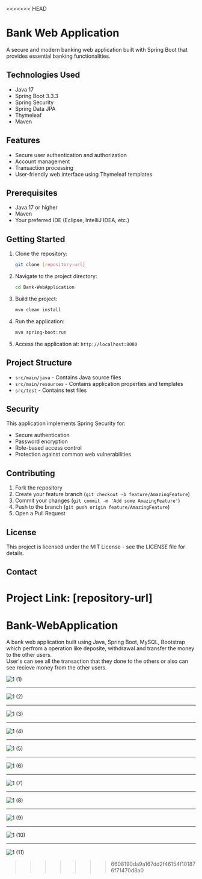 <<<<<<< HEAD
# Bank Web Application

A secure and modern banking web application built with Spring Boot that provides essential banking functionalities.

## Technologies Used

- Java 17
- Spring Boot 3.3.3
- Spring Security
- Spring Data JPA
- Thymeleaf
- Maven

## Features

- Secure user authentication and authorization
- Account management
- Transaction processing
- User-friendly web interface using Thymeleaf templates

## Prerequisites

- Java 17 or higher
- Maven
- Your preferred IDE (Eclipse, IntelliJ IDEA, etc.)

## Getting Started

1. Clone the repository:
   ```bash
   git clone [repository-url]
   ```

2. Navigate to the project directory:
   ```bash
   cd Bank-WebApplication
   ```

3. Build the project:
   ```bash
   mvn clean install
   ```

4. Run the application:
   ```bash
   mvn spring-boot:run
   ```

5. Access the application at: `http://localhost:8080`

## Project Structure

- `src/main/java` - Contains Java source files
- `src/main/resources` - Contains application properties and templates
- `src/test` - Contains test files

## Security

This application implements Spring Security for:
- Secure authentication
- Password encryption
- Role-based access control
- Protection against common web vulnerabilities

## Contributing

1. Fork the repository
2. Create your feature branch (`git checkout -b feature/AmazingFeature`)
3. Commit your changes (`git commit -m 'Add some AmazingFeature'`)
4. Push to the branch (`git push origin feature/AmazingFeature`)
5. Open a Pull Request

## License

This project is licensed under the MIT License - see the LICENSE file for details.

## Contact

Project Link: [repository-url]
=======
# Bank-WebApplication
A bank web application built using Java, Spring Boot, MySQL, Bootstrap which perfrom a operation like deposite, withdrawal and transfer the money to the other users. <br>
User's can see all the transaction that they done to the others or also can see recieve money from the other users.

![1 (1)](https://github.com/user-attachments/assets/467585ab-3ebe-4723-8cb1-4b78ec5c43b8)
***
![1 (2)](https://github.com/user-attachments/assets/066478e9-c492-40ee-91bc-82e31fc9f356)
***
![1 (3)](https://github.com/user-attachments/assets/6bea920a-ded8-42db-bed1-1978ef046a02)
***
![1 (4)](https://github.com/user-attachments/assets/fbf63fb8-a2d1-4ea5-8366-bc20db3a165e)
***
![1 (5)](https://github.com/user-attachments/assets/e5f5439c-84e8-4e52-859a-029e1a3a6b2f)
***
![1 (6)](https://github.com/user-attachments/assets/e4a3d6c8-d94b-434c-a603-a05c01631e04)
***
![1 (7)](https://github.com/user-attachments/assets/e0e936ef-acae-4ee4-b223-ca217483d626)
***
![1 (8)](https://github.com/user-attachments/assets/4d40443a-e082-49ad-bb08-ca3e448528d7)
***
![1 (9)](https://github.com/user-attachments/assets/7bae32e4-3980-4e8f-9756-d9cd9d1360a4)
***
![1 (10)](https://github.com/user-attachments/assets/aa93c8da-bc0b-4f32-b86d-2f18736f679e)
***
![1 (11)](https://github.com/user-attachments/assets/bfca261d-3a65-4ae0-8027-4f86afbe38c2)
>>>>>>> 6608190da9a167dd2f46154f101876f71470d8a0

